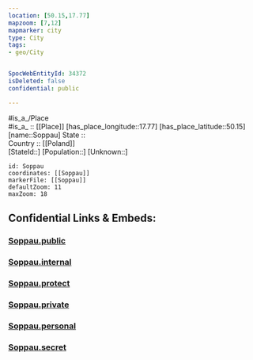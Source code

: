 ```yaml
---
location: [50.15,17.77] 
mapzoom: [7,12] 
mapmarker: city 
type: City
tags:
- geo/City


SpocWebEntityId: 34372
isDeleted: false
confidential: public

---
```

#is_a_/Place  
#is_a_ :: [[Place]] 
[has_place_longitude::17.77] 
[has_place_latitude::50.15] 
[name::Soppau] 
State ::  
Country :: [[Poland]]  
[StateId::] 
[Population::] 
[Unknown::] 


```leaflet
id: Soppau
coordinates: [[Soppau]] 
markerFile: [[Soppau]] 
defaultZoom: 11 
maxZoom: 18
```


## Confidential Links & Embeds: 

### [Soppau.public](/_public/\Earth\Continent\Europe\Europe~East\Poland\Provinces~Poland\Opole\CitySoppau.public.md) 

### [Soppau.internal](/_internal/\Earth\Continent\Europe\Europe~East\Poland\Provinces~Poland\Opole\CitySoppau.internal.md) 

### [Soppau.protect](/_protect/\Earth\Continent\Europe\Europe~East\Poland\Provinces~Poland\Opole\CitySoppau.protect.md) 

### [Soppau.private](/_private/\Earth\Continent\Europe\Europe~East\Poland\Provinces~Poland\Opole\CitySoppau.private.md) 

### [Soppau.personal](/_personal/\Earth\Continent\Europe\Europe~East\Poland\Provinces~Poland\Opole\CitySoppau.personal.md) 

### [Soppau.secret](/_secret/\Earth\Continent\Europe\Europe~East\Poland\Provinces~Poland\Opole\CitySoppau.secret.md)

